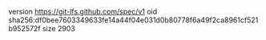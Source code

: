 version https://git-lfs.github.com/spec/v1
oid sha256:df0bee7603349633fe14a44f04e031d0b80778f6a49f2ca8961cf521b952572f
size 2903
